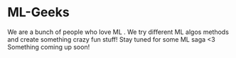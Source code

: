 # ML-Geeks
We are a bunch of people who love ML . We try different ML algos methods and create something crazy fun stuff! Stay tuned for some ML saga &lt;3
Something coming up soon!
